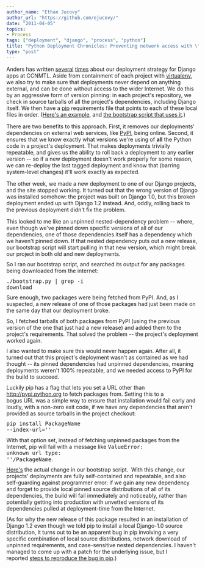 ```yaml
---
author_name: "Ethan Jucovy"
author_url: "https://github.com/ejucovy/"
date: "2011-04-05"
topics: 
- Process
tags: ["deployment", "django", "process", "python"]
title: "Python Deployment Chronicles: Preventing network access with \"pip install\""
type: "post"
---
```


<p>Anders has written <a href="http://ccnmtl.columbia.edu/compiled/sysadmin/deploying_django_and_deploying.html">several</a> <a href="http://thraxil.org/users/anders/posts/2009/06/12/Django-Deployment-with-virtualenv-and-pip/">times</a> about our deployment strategy for Django apps at <span class="caps">CCNMTL. </span> Aside from containment of each project with <a href="http://www.virtualenv.org/">virtualenv</a>, we also try to make sure that deployments never depend on anything external, and can be done without access to the wider Internet.  We do this by an aggressive form of version pinning: in each project's repository, we check in source tarballs of all the project's dependencies, including Django itself.  We then have a <a href="http://www.pip-installer.org/">pip</a> requirements file that points to each of these local files in order.  (<a href="https://github.com/ccnmtl/smart_sa/tree/master/requirements">Here's an example</a>, and <a href="https://github.com/ccnmtl/smart_sa/blob/master/bootstrap.py">the bootstrap script that uses it</a>.)</p>

<!--more-->

<p>There are two benefits to this approach.  First, it removes our deployments' dependencies on external web services, like <a href="http://pypi.python.org">PyPI</a>, being online.  Second, it ensures that we know exactly what versions we're using of <b>all</b> the Python code in a project's deployment.  That makes deployments trivially repeatable, and gives us the ability to roll back a deployment to any earlier version -- so if a new deployment doesn't work properly for some reason, we can re-deploy the last tagged deployment and know that (barring system-level changes) it'll work exactly as expected.</p>

<p>The other week, we made a new deployment to one of our Django projects, and the site stopped working.  It turned out that the wrong version of Django was installed somehow: the project was built on Django 1.0, but this broken deployment ended up with Django 1.2 instead.  And, oddly, rolling back to the previous deployment didn't fix the problem.</p>

<meta http-equiv="content-type" content="text/html; charset=utf-8"><p style="margin-top: 0px; margin-right: 0px; margin-bottom: 0.75em; margin-left: 0px; border-top-width: 0px; border-right-width: 0px; border-bottom-width: 0px; border-left-width: 0px; border-style: initial; border-color: initial; padding-top: 0px; padding-right: 0px; padding-bottom: 0px; padding-left: 0px; font-size: 1em; font-weight: normal; ">This looked to me like an unpinned nested-dependency problem -- where, even though we've pinned down specific versions of all of our dependencies, one of those dependencies itself has a dependency which we haven't pinned down. If that nested dependency puts out a new release, our bootstrap script will start pulling in that new version, which might break our project in both old and new deployments.</p><p style="margin-top: 0px; margin-right: 0px; margin-bottom: 0.75em; margin-left: 0px; border-top-width: 0px; border-right-width: 0px; border-bottom-width: 0px; border-left-width: 0px; border-style: initial; border-color: initial; padding-top: 0px; padding-right: 0px; padding-bottom: 0px; padding-left: 0px; font-size: 1em; font-weight: normal; ">So I ran our bootstrap script, and searched its output for any packages being downloaded from the internet:</p><pre style="margin-top: 0px; margin-right: 0px; margin-bottom: 0.75em; margin-left: 0px; border-top-width: 0px; border-right-width: 0px; border-bottom-width: 0px; border-left-width: 0px; border-style: initial; border-color: initial; padding-top: 0px; padding-right: 0px; padding-bottom: 0px; padding-left: 0px; font-size: 1em; font-weight: normal; ">  ./bootstrap.py | grep -i download</pre><p style="margin-top: 0px; margin-right: 0px; margin-bottom: 0.75em; margin-left: 0px; border-top-width: 0px; border-right-width: 0px; border-bottom-width: 0px; border-left-width: 0px; border-style: initial; border-color: initial; padding-top: 0px; padding-right: 0px; padding-bottom: 0px; padding-left: 0px; font-size: 1em; font-weight: normal; ">Sure enough, two packages were being fetched from PyPI. And, as I suspected, a new release of one of those packages had just been made on the same day that our deployment broke.</p><p style="margin-top: 0px; margin-right: 0px; margin-bottom: 0.75em; margin-left: 0px; border-top-width: 0px; border-right-width: 0px; border-bottom-width: 0px; border-left-width: 0px; border-style: initial; border-color: initial; padding-top: 0px; padding-right: 0px; padding-bottom: 0px; padding-left: 0px; font-size: 1em; font-weight: normal; ">So, I fetched tarballs of both packages from PyPI (using the previous version of the one that just had a new release) and added them to the project's requirements. That solved the problem -- the project's deployment worked again.</p><p style="margin-top: 0px; margin-right: 0px; margin-bottom: 0.75em; margin-left: 0px; border-top-width: 0px; border-right-width: 0px; border-bottom-width: 0px; border-left-width: 0px; border-style: initial; border-color: initial; padding-top: 0px; padding-right: 0px; padding-bottom: 0px; padding-left: 0px; font-size: 1em; font-weight: normal; ">I also wanted to make sure this would never happen again. After all, it turned out that this project's deployment wasn't as contained as we had thought -- its pinned dependencies had unpinned dependencies, meaning deployments weren't 100% repeatable, and we needed access to PyPI for the build to succeed.</p><p style="margin-top: 0px; margin-right: 0px; margin-bottom: 0.75em; margin-left: 0px; border-top-width: 0px; border-right-width: 0px; border-bottom-width: 0px; border-left-width: 0px; border-style: initial; border-color: initial; padding-top: 0px; padding-right: 0px; padding-bottom: 0px; padding-left: 0px; font-size: 1em; font-weight: normal; ">Luckily pip has a flag that lets you set a&nbsp;<span class="caps">URL&nbsp;</span>other than http://pypi.python.org to fetch packages from. Setting this to a bogus&nbsp;<span class="caps">URL&nbsp;</span>was a simple way to ensure that installation would fail early and loudly, with a non-zero exit code, if we have any dependencies that aren't provided as source tarballs in the project checkout:</p><pre style="margin-top: 0px; margin-right: 0px; margin-bottom: 0.75em; margin-left: 0px; border-top-width: 0px; border-right-width: 0px; border-bottom-width: 0px; border-left-width: 0px; border-style: initial; border-color: initial; padding-top: 0px; padding-right: 0px; padding-bottom: 0px; padding-left: 0px; font-size: 1em; font-weight: normal; ">  pip install PackageName --index-url=''</pre><p style="margin-top: 0px; margin-right: 0px; margin-bottom: 0.75em; margin-left: 0px; border-top-width: 0px; border-right-width: 0px; border-bottom-width: 0px; border-left-width: 0px; border-style: initial; border-color: initial; padding-top: 0px; padding-right: 0px; padding-bottom: 0px; padding-left: 0px; font-size: 1em; font-weight: normal; ">With that option set, instead of fetching unpinned packages from the Internet, pip will fail with a message like&nbsp;<code style="margin-top: 0px; margin-right: 0px; margin-bottom: 0px; margin-left: 0px; border-top-width: 0px; border-right-width: 0px; border-bottom-width: 0px; border-left-width: 0px; border-style: initial; border-color: initial; padding-top: 0px; padding-right: 0px; padding-bottom: 0px; padding-left: 0px; font-size: 1em; font-weight: normal; ">ValueError: unknown url type: ''/PackageName</code>.</p><p style="margin-top: 0px; margin-right: 0px; margin-bottom: 0.75em; margin-left: 0px; border-top-width: 0px; border-right-width: 0px; border-bottom-width: 0px; border-left-width: 0px; border-style: initial; border-color: initial; padding-top: 0px; padding-right: 0px; padding-bottom: 0px; padding-left: 0px; font-size: 1em; font-weight: normal; "><a href="https://github.com/ccnmtl/ccnmtldjango/commit/3a4420be2516cc890042fd1009372e2a7b0c253b" style="text-decoration: underline; ">Here's</a>&nbsp;the actual change in our bootstrap script. &nbsp;With this change, our projects' deployments are fully self-contained and repeatable, and also self-guarding against programmer error: if we gain any new dependency and forget to provide local pinned source distributions of all of its dependencies, the build will fail immediately and noticeably, rather than potentially getting into production with unvetted versions of its dependencies pulled at deployment-time from the Internet.</p><p style="margin-top: 0px; margin-right: 0px; margin-bottom: 0.75em; margin-left: 0px; border-top-width: 0px; border-right-width: 0px; border-bottom-width: 0px; border-left-width: 0px; border-style: initial; border-color: initial; padding-top: 0px; padding-right: 0px; padding-bottom: 0px; padding-left: 0px; font-size: 1em; font-weight: normal; ">(As for why the new release of this package resulted in an installation of Django 1.2 even though we told pip to install a local Django-1.0 source distribution, it turns out to be an apparent bug in pip involving a very specific combination of local source distributions, network download of unpinned requirements, and case-sensitive nested dependencies. I haven't managed to come up with a patch for the underlying issue, but I reported&nbsp;<a href="https://github.com/pypa/pip/issues/239" style="text-decoration: underline; ">steps to reproduce the bug in pip</a>.)</p>
